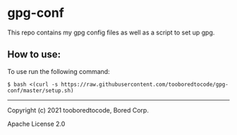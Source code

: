 # gpg-conf

This repo contains my gpg config files as well as a script to set up gpg.

## How to use:

To use run the following command:

```$ bash <(curl -s https://raw.githubusercontent.com/tooboredtocode/gpg-conf/master/setup.sh)```

---

Copyright (c) 2021 tooboredtocode, Bored Corp.

Apache License 2.0
